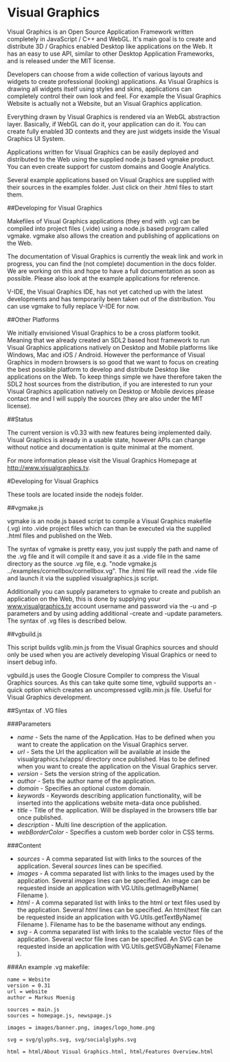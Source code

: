 Visual Graphics
===============

Visual Graphics is an Open Source Application Framework written completely in JavaScript / C++ and WebGL. It's main goal is to create and distribute 3D / Graphics enabled Desktop like applications on the Web. It has an easy to use API, similar to other Desktop Application Frameworks, and is released under the MIT license.

Developers can choose from a wide collection of various layouts and widgets to create professional (looking) applications. As Visual Graphics is drawing all widgets itself using styles and skins, applications can completely control their own look and feel. For example the Visual Graphics Website is actually not a Website, but an Visual Graphics application.

Everything drawn by Visual Graphics is rendered via an WebGL abstraction layer. Basically, if WebGL can do it, your application can do it. You can create fully enabled 3D contexts and they are just widgets inside the Visual Graphics UI System.

Applications written for Visual Graphics can be easily deployed and distributed to the Web using the supplied node.js based vgmake product. You can even create support for custom domains and Google Analytics.

Several example applications based on Visual Graphics are supplied with their sources in the examples folder. Just click on their .html files to start them.

##Developing for Visual Graphics

Makefiles of Visual Graphics applications (they end with .vg) can be compiled into project files (.vide) using a node.js based program called vgmake. vgmake also allows the creation and publishing of applications on the Web.

The documentation of Visual Graphics is currently the weak link and work in progress, you can find the (not complete) documention in the docs folder. We are working on this and hope to have a full documentation as soon as possible. Please also look at the example applications for reference.

V-IDE, the Visual Graphics IDE, has not yet catched up with the latest developments and has temporarily been taken out of the distribution. You can use vgmake to fully replace V-IDE for now.    

##Other Platforms

We initially envisioned Visual Graphics to be a cross platform toolkit. Meaning that we already created an SDL2 based host framework to run Visual Graphics applications natively on Desktop and Mobile platforms like Windows, Mac and iOS / Android. However the performance of Visual Graphics in modern browsers is so good that we want to focus on creating the best possible platform to develop and distribute Desktop like applications on the Web. To keep things simple we have therefore taken the SDL2 host sources from the distribution, if you are interested to run your Visual Graphics application natively on Desktop or Mobile devices please contact me and I will supply the sources (they are also under the MIT license).

##Status

The current version is v0.33 with new features being implemented daily.  Visual Graphics is already in a usable state, however APIs can change without notice and documentation is quite minimal at the moment. 

For more information please visit the Visual Graphics Homepage at http://www.visualgraphics.tv.

#Developing for Visual Graphics

These tools are located inside the nodejs folder. 

##vgmake.js

vgmake is an node.js based script to compile a Visual Graphics makefile (.vg) into .vide project files which can than be executed via the supplied .html files and published on the Web.

The syntax of vgmake is pretty easy, you just supply the path and name of the .vg file and it will compile it and save it as a .vide file in the same directory as the source .vg file, e.g. "node vgmake.js ../examples/cornellbox/cornellbox.vg". The .html file will read the .vide file and launch it via the supplied visualgraphics.js script.

Additionally you can supply parameters to vgmake to create and publish an application on the Web, this is done by supplying your www.visualgraphics.tv account username and password via the -u and -p parameters and by using adding additional -create and -update parameters. The syntax of .vg files is described below.

##vgbuild.js

This script builds vglib.min.js from the Visual Graphics sources and should only be used when you are actively developing Visual Graphics or need to insert debug info.

vgbuild.js uses the Google Closure Compiler to compress the Visual Graphics sources. As this can take quite some time, vgbuild supports an -quick option which creates an uncompressed vglib.min.js file. Useful for Visual Graphics development.

##Syntax of .VG files

###Parameters


* _name_ - Sets the name of the Application. Has to be defined when you want to create the application on the Visual Graphics server.
* _url_ - Sets the Url the application will be available at inside the visualgraphics.tv/apps/ directory once published. Has to be defined when you want to create the application on the Visual Graphics server.
* _version_ - Sets the version string of the application.
* _author_ - Sets the author name of the application.
* _domain_ - Specifies an optional custom domain.
* _keywords_ - Keywords describing application functionality, will be inserted into the applications website meta-data once published.
* _title_ - Title of the application. Will be displayed in the browsers title bar once published.
* _description_ - Multi line description of the application.
* _webBorderColor_ - Specifies a custom web border color in CSS terms.

###Content

* _sources_ - A comma separated list with links to the sources of the application. Several _sources_ lines can be specified.
* _images_ - A comma separated list with links to the images used by the application. Several _images_ lines can be specified. An image can be requested inside an application with VG.Utils.getImageByName( Filename ).
* _html_ - A comma separated list with links to the html or text files used by the application. Several _html_ lines can be specified. An html/text file can be requested inside an application with VG.Utils.getTextByName( Filename ). Filename has to be the basename without any endings.
* _svg_ - A comma separated list with links to the scalable vector files of the application. Several vector file lines can be specified. An SVG can be requested inside an application with VG.Utils.getSVGByName( Filename ).

###An example .vg makefile:

```
name = Website
version = 0.31
url = website
author = Markus Moenig

sources = main.js
sources = homepage.js, newspage.js

images = images/banner.png, images/logo_home.png

svg = svg/glyphs.svg, svg/socialglyphs.svg

html = html/About Visual Graphics.html, html/Features Overview.html
```